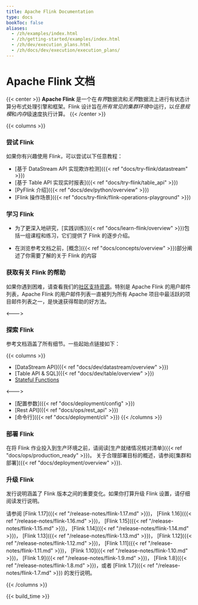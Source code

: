 ```yaml
---
title: Apache Flink Documentation 
type: docs
bookToc: false
aliases:
  - /zh/examples/index.html
  - /zh/getting-started/examples/index.html
  - /zh/dev/execution_plans.html
  - /zh/docs/dev/execution/execution_plans/
---
```

<!--
Licensed to the Apache Software Foundation (ASF) under one
or more contributor license agreements.  See the NOTICE file
distributed with this work for additional information
regarding copyright ownership.  The ASF licenses this file
to you under the Apache License, Version 2.0 (the
"License"); you may not use this file except in compliance
with the License.  You may obtain a copy of the License at

  http://www.apache.org/licenses/LICENSE-2.0

Unless required by applicable law or agreed to in writing,
software distributed under the License is distributed on an
"AS IS" BASIS, WITHOUT WARRANTIES OR CONDITIONS OF ANY
KIND, either express or implied.  See the License for the
specific language governing permissions and limitations
under the License.
-->

# Apache Flink 文档

{{< center >}}
**Apache Flink** 是一个在*有界*数据流和*无界*数据流上进行有状态计算分布式处理引擎和框架。Flink 设计旨在*所有常见的集群环境*中运行，以*任意规模*和*内存*级速度执行计算。
{{< /center >}}

{{< columns >}}

### 尝试 Flink

如果你有兴趣使用 Flink，可以尝试以下任意教程：

* [基于 DataStream API 实现欺诈检测]({{< ref "docs/try-flink/datastream" >}})
* [基于 Table API 实现实时报表]({{< ref "docs/try-flink/table_api" >}})
* [PyFlink 介绍]({{< ref "docs/dev/python/overview" >}})
* [Flink 操作场景]({{< ref "docs/try-flink/flink-operations-playground" >}})

### 学习 Flink

* 为了更深入地研究，[实践训练]({{< ref "docs/learn-flink/overview" >}})包括一组课程和练习，它们提供了 Flink 的逐步介绍。

* 在浏览参考文档之前，[概念]({{< ref "docs/concepts/overview" >}})部分阐述了你需要了解的关于 Flink 的内容

### 获取有关 Flink 的帮助

如果你遇到困难，请查看我们的[社区支持资源](https://flink.apache.org/community.html)。特别是 Apache Flink 的用户邮件列表，Apache Flink 的用户邮件列表一直被列为所有 Apache 项目中最活跃的项目邮件列表之一，是快速获得帮助的好方法。

<--->

### 探索 Flink

参考文档涵盖了所有细节。一些起始点链接如下：

{{< columns >}}
* [DataStream API]({{< ref "docs/dev/datastream/overview" >}})
* [Table API & SQL]({{< ref "docs/dev/table/overview" >}})
* [Stateful Functions](https://nightlies.apache.org/flink/flink-statefun-docs-stable/)

<--->

* [配置参数]({{< ref "docs/deployment/config" >}})
* [Rest API]({{< ref "docs/ops/rest_api" >}})
* [命令行]({{< ref "docs/deployment/cli" >}})
{{< /columns >}}

### 部署 Flink

在将 Flink 作业投入到生产环境之前，请阅读[生产就绪情况核对清单]({{< ref "docs/ops/production_ready" >}})。
关于合理部署目标的概述，请参阅[集群和部署]({{< ref "docs/deployment/overview" >}}).

### 升级 Flink

发行说明涵盖了 Flink 版本之间的重要变化。如果你打算升级 Flink 设置，请仔细阅读发行说明。

<!--
For some reason Hugo will only allow linking to the 
release notes if there is a leading '/' and file extension.
-->
请参阅 [Flink 1.17]({{< ref "/release-notes/flink-1.17.md" >}})，
[Flink 1.16]({{< ref "/release-notes/flink-1.16.md" >}})，
[Flink 1.15]({{< ref "/release-notes/flink-1.15.md" >}})，
[Flink 1.14]({{< ref "/release-notes/flink-1.14.md" >}})，
[Flink 1.13]({{< ref "/release-notes/flink-1.13.md" >}})， 
[Flink 1.12]({{< ref "/release-notes/flink-1.12.md" >}})，
[Flink 1.11]({{< ref "/release-notes/flink-1.11.md" >}})，
[Flink 1.10]({{< ref "/release-notes/flink-1.10.md" >}})，
[Flink 1.9]({{< ref "/release-notes/flink-1.9.md" >}})，
[Flink 1.8]({{< ref "/release-notes/flink-1.8.md" >}})，或者 
[Flink 1.7]({{< ref "/release-notes/flink-1.7.md" >}}) 的发行说明。

{{< /columns >}}

{{< build_time >}}
